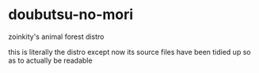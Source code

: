 # doubutsu-no-mori
zoinkity's animal forest distro

this is literally the distro except now its source files have been tidied up so as to actually be readable
